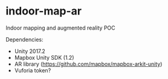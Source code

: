 # indoor-map-ar
Indoor mapping and augmented reality POC

Dependencies:
- Unity 2017.2
- Mapbox Unity SDK (1.2)
- AR library (https://github.com/mapbox/mapbox-arkit-unity)
- Vuforia token?
